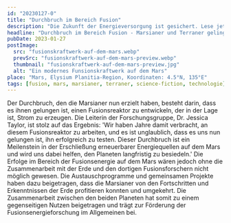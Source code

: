 ```yaml
---
id: "20230127-0"
title: "Durchbruch im Bereich Fusion"
description: "Die Zukunft der Energieversorgung ist gesichert. Lese jetzt weiter und entdecke, wie die Fusion die Zukunft verändern wird!"
headline: "Durchbruch im Bereich Fusion - Marsianer und Terraner gelingt Durchbruch."
pubDate: 2023-01-27
postImage:
  src: "fusionskraftwerk-auf-dem-mars.webp"
  prevSrc: "fusionskraftwerk-auf-dem-mars-preview.webp"
  thumbnail: "fusionskraftwerk-auf-dem-mars-preview.jpg"
  alt: "Ein modernes Funsionskraftwerk auf dem Mars"
place: "Mars, Elysium Planitia-Region, Koordinaten: 4.5°N, 135°E"
tags: [fusion, mars, marsianer, terraner, science-fiction, technologie]
---
```


Der Durchbruch, den die Marsianer nun erzielt haben, besteht darin, dass es ihnen gelungen ist, einen Fusionsreaktor zu entwickeln, der in der Lage ist, Strom zu erzeugen.
Die Leiterin der Forschungsgruppe, Dr. Jessica Taylor, ist stolz auf das Ergebnis: 'Wir haben Jahre damit verbracht, an diesem Fusionsreaktor zu arbeiten, und es ist unglaublich, dass es uns nun gelungen ist, ihn erfolgreich zu testen.
Dieser Durchbruch ist ein Meilenstein in der Erschließung erneuerbarer Energiequellen auf dem Mars und wird uns dabei helfen, den Planeten langfristig zu besiedeln.'
Die Erfolge im Bereich der Fusionsenergie auf dem Mars wären jedoch ohne die Zusammenarbeit mit der Erde und den dortigen Fusionsforschern nicht möglich gewesen. Die Austauschprogramme und gemeinsamen Projekte haben dazu beigetragen, dass die Marsianer von den Fortschritten und Erkenntnissen der Erde profitieren konnten und umgekehrt. Die Zusammenarbeit zwischen den beiden Planeten hat somit zu einem gegenseitigen Nutzen beigetragen und trägt zur Förderung der Fusionsenergieforschung im Allgemeinen bei.
